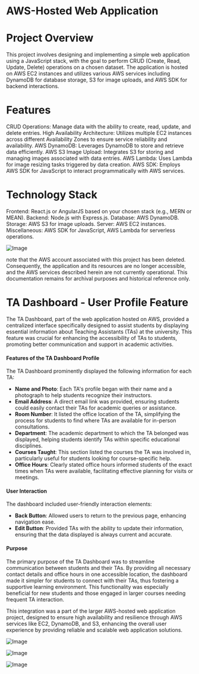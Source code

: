 # AWS-Hosted Web Application

# Project Overview
This project involves designing and implementing a simple web application using a JavaScript stack, with the goal to perform CRUD (Create, Read, Update, Delete) operations on a chosen dataset. The application is hosted on AWS EC2 instances and utilizes various AWS services including DynamoDB for database storage, S3 for image uploads, and AWS SDK for backend interactions.

# Features
CRUD Operations: Manage data with the ability to create, read, update, and delete entries.
High Availability Architecture: Utilizes multiple EC2 instances across different Availability Zones to ensure service reliability and availability.
AWS DynamoDB: Leverages DynamoDB to store and retrieve data efficiently.
AWS S3 Image Upload: Integrates S3 for storing and managing images associated with data entries.
AWS Lambda: Uses Lambda for image resizing tasks triggered by data creation.
AWS SDK: Employs AWS SDK for JavaScript to interact programmatically with AWS services.

# Technology Stack
Frontend: React.js or AngularJS based on your chosen stack (e.g., MERN or MEAN).
Backend: Node.js with Express.js.
Database: AWS DynamoDB.
Storage: AWS S3 for image uploads.
Server: AWS EC2 instances.
Miscellaneous: AWS SDK for JavaScript, AWS Lambda for serverless operations.

![Image](https://github.com/user-attachments/assets/fa03b485-2903-423f-9fda-7b9ae994ce4d)

note that the AWS account associated with this project has been deleted. Consequently, 
the application and its resources are no longer accessible, 
and the AWS services described herein are not currently operational. 
This documentation remains for archival purposes and historical reference only.


# TA Dashboard - User Profile Feature

The TA Dashboard, part of the web application hosted on AWS, provided a centralized interface specifically designed to assist students by displaying essential information about Teaching Assistants (TAs) at the university. This feature was crucial for enhancing the accessibility of TAs to students, promoting better communication and support in academic activities.

#### Features of the TA Dashboard Profile

The TA Dashboard prominently displayed the following information for each TA:

- **Name and Photo**: Each TA's profile began with their name and a photograph to help students recognize their instructors.
- **Email Address**: A direct email link was provided, ensuring students could easily contact their TAs for academic queries or assistance.
- **Room Number**: It listed the office location of the TA, simplifying the process for students to find where TAs are available for in-person consultations.
- **Department**: The academic department to which the TA belonged was displayed, helping students identify TAs within specific educational disciplines.
- **Courses Taught**: This section listed the courses the TA was involved in, particularly useful for students looking for course-specific help.
- **Office Hours**: Clearly stated office hours informed students of the exact times when TAs were available, facilitating effective planning for visits or meetings.

#### User Interaction

The dashboard included user-friendly interaction elements:
- **Back Button**: Allowed users to return to the previous page, enhancing navigation ease.
- **Edit Button**: Provided TAs with the ability to update their information, ensuring that the data displayed is always current and accurate.

#### Purpose

The primary purpose of the TA Dashboard was to streamline communication between students and their TAs. By providing all necessary contact details and office hours in one accessible location, the dashboard made it simpler for students to connect with their TAs, thus fostering a supportive learning environment. This functionality was especially beneficial for new students and those engaged in larger courses needing frequent TA interaction.

This integration was a part of the larger AWS-hosted web application project, designed to ensure high availability and resilience through AWS services like EC2, DynamoDB, and S3, enhancing the overall user experience by providing reliable and scalable web application solutions.


![Image](https://github.com/user-attachments/assets/65dfdeeb-1675-4065-9b8d-24139196c612)

![Image](https://github.com/user-attachments/assets/08a064f3-03c1-42e5-8db2-dd9ac7427fe4)

![Image](https://github.com/user-attachments/assets/40a81227-3db2-4f02-80cb-06b48f00340b)

